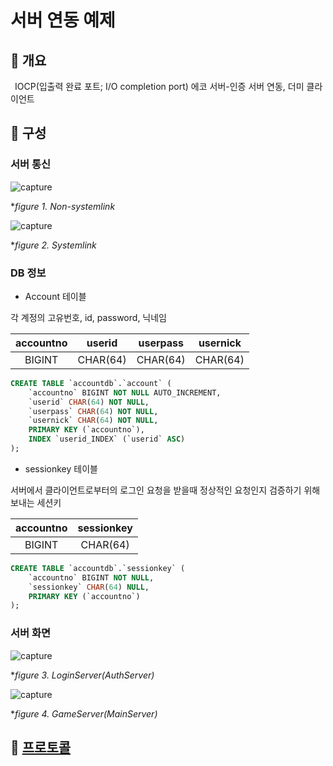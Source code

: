 # 서버 연동 예제
## 📢 개요
 IOCP(입출력 완료 포트; I/O completion port) 에코 서버-인증 서버 연동, 더미 클라이언트

## 📌 구성
### 서버 통신
  ![capture](https://user-images.githubusercontent.com/18212066/77258063-84262d00-6cbb-11ea-840f-dfbfbc23be70.png)
  
  **figure 1. Non-systemlink*
  
  ![capture](https://user-images.githubusercontent.com/18212066/77206138-a1cb8900-6b39-11ea-857a-052d534c01a5.jpg)
  
  **figure 2. Systemlink*
  
### DB 정보
+ Account 테이블

각 계정의 고유번호, id, password, 닉네임

| accountno | userid | userpass | usernick |
|:---:|:---:|:---:|:---:|
|BIGINT|CHAR(64)|CHAR(64)|CHAR(64)|
```sql
CREATE TABLE `accountdb`.`account` (
	`accountno` BIGINT NOT NULL AUTO_INCREMENT,
	`userid` CHAR(64) NOT NULL,
	`userpass` CHAR(64) NOT NULL,
	`usernick` CHAR(64) NOT NULL,	
	PRIMARY KEY (`accountno`),
	INDEX `userid_INDEX` (`userid` ASC)
);
```

+ sessionkey 테이블

서버에서 클라이언트로부터의 로그인 요청을 받을때 정상적인 요청인지 검증하기 위해 보내는 세션키

| accountno | sessionkey |
|:---:|:---:|
|BIGINT|CHAR(64)|
```sql
CREATE TABLE `accountdb`.`sessionkey` (
	`accountno` BIGINT NOT NULL,
	`sessionkey` CHAR(64) NULL,
    PRIMARY KEY (`accountno`)
);
```

### 서버 화면

  ![capture](https://user-images.githubusercontent.com/18212066/77473272-8bcf0880-6e58-11ea-9391-2d0b9603e333.png)
  
  **figure 3. LoginServer(AuthServer)*
  
  ![capture](https://user-images.githubusercontent.com/18212066/77473276-8c679f00-6e58-11ea-93cd-cd927d06c6c2.png)
  
  **figure 4. GameServer(MainServer)*


## 📌 [프로토콜](https://github.com/kbm0996/-Network-IOCP-ChatServer/blob/master/2_ChatServer/ChatServer/ChatServer/CommonProtocol.h)
